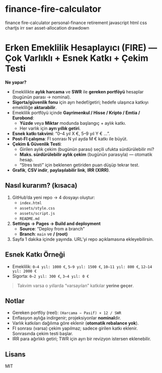 # finance-fire-calculator
finance fire-calculator personal-finance retirement javascript html css chartjs irr swr asset-allocation drawdown
# Erken Emeklilik Hesaplayıcı (FIRE) — Çok Varlıklı + Esnek Katkı + Çekim Testi

**Ne yapar?**
- Emeklilikte **aylık harcama** ve **SWR** ile **gereken portföyü** hesaplar (bugünün parası → nominal).
- **Sigorta/güvenlik fonu** için ayrı hedef/getiri; hedefe ulaşınca katkıyı emekliliğe **aktarabilir**.
- Emeklilik portföyü içinde **Gayrimenkul / Hisse / Kripto / Emtia / Eurobond**:
  - **Yüzde** veya **Miktar** modunda başlangıç + aylık katkı.
  - Her varlık için **ayrı yıllık getiri**.
- **Esnek katkı takvimi**: “0–4 yıl X €, 5–9 yıl Y € …”.
- **Post-FI çalışma**: FI sonrası N yıl ayda M € katkı ile büyüt.
- **Çekim & Güvenlik Testi**:
  - Girilen aylık çekim (bugünün parası) seçili ufukta sürdürülebilir mi?
  - **Maks. sürdürülebilir aylık çekim** (bugünün parasıyla) — otomatik hesap.
  - “Stres testi” için beklenen getiriden puan düşüp tekrar test.
- **Grafik**, **CSV indir**, **paylaşılabilir link**, **IRR (XIRR)**.

## Nasıl kurarım? (kısaca)
1. GitHub’da yeni repo → 4 dosyayı oluştur:
   - `index.html`
   - `assets/style.css`
   - `assets/script.js`
   - `README.md`
2. **Settings → Pages → Build and deployment**
   - **Source**: “Deploy from a branch”
   - **Branch**: `main` ve **/ (root)**
3. Sayfa 1 dakika içinde yayında. URL’yi repo açıklamasına ekleyebilirsin.

## Esnek Katkı Örneği
- Emeklilik: `0–4 yıl: 1000 €`, `5–9 yıl: 1500 €`, `10–11 yıl: 800 €`, `12–14 yıl: 2000 €`
- Sigorta: `0–2 yıl: 300 €`, `3–4 yıl: 0 €`
> Takvim varsa o yıllarda “varsayılan” katkılar **yerine geçer**.

## Notlar
- Gereken portföy (reel): `(Harcama − Pasif) × 12 / SWR`
- Enflasyon aylığa indirgenir; projeksiyonlar **nominal**dir.
- Varlık katkıları dağılıma göre eklenir (**otomatik rebalance yok**).
- FI sonrası (varsa) çekim yapılmaz; sadece girilen katkı eklenir. Sonrasında çekim testi başlar.
- IRR para ağırlıklı getiri; TWR için ayrı bir revizyon istersen eklenebilir.

## Lisans
MIT
